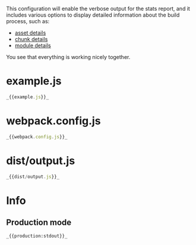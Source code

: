 This configuration will enable the verbose output for the stats report, and it includes various options to display detailed information about the build process, such as:
 
- [asset details](https://webpack.js.org/configuration/stats/#statsassets)
- [chunk details](https://webpack.js.org/configuration/stats/#statschunks)
- [module details](https://webpack.js.org/configuration/stats/#statsmodules)

You see that everything is working nicely together.

# example.js

```javascript
_{{example.js}}_
```

# webpack.config.js

```javascript
_{{webpack.config.js}}_
```

# dist/output.js

```javascript
_{{dist/output.js}}_
```

# Info

## Production mode

```
_{{production:stdout}}_
```
